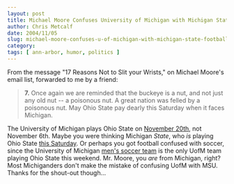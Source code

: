 ```yaml
---
layout: post
title: Michael Moore Confuses University of Michigan with Michigan State, Football with Soccer
author: Chris Metcalf
date: 2004/11/05
slug: michael-moore-confuses-u-of-michigan-with-michigan-state-football-with-soccer
category: 
tags: [ ann-arbor, humor, politics ]
---
```


From the message "17 Reasons Not to Slit your Wrists," on Michael Moore's email list, forwarded to me by a friend:
<blockquote><strong>7.</strong> Once again we are reminded that the buckeye is a nut, and not just any old nut -- a poisonous nut. A great nation was  felled by a poisonous nut.  May Ohio State pay dearly this Saturday when it  faces Michigan. </blockquote>
The University of Michigan plays Ohio State on <a href="http://www.mgoblue.com/calendar/calendar_display.cfm?calendar_id=6546">November 20th</a>, not November 6th. Maybe you were thinking Michigan <em>State</em>, who <em>is</em> playing Ohio State <a href="http://sports.espn.go.com/ncf/schedules">this Saturday</a>. Or perhaps you got football confused with soccer, since the University of Michigan <a href="http://www.mgoblue.com/calendar/calendar_display.cfm?calendar_id=6711">men's soccer team</a> is the only UofM team playing Ohio State this weekend.
Mr. Moore, you <em>are</em> from Michigan, right? Most Michiganders don't make the mistake of confusing UofM with MSU. Thanks for the shout-out though...
